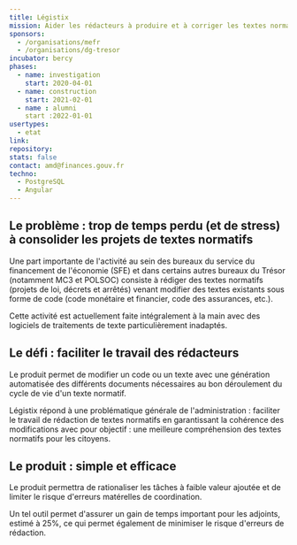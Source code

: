 ```yaml
---
title: Légistix
mission: Aider les rédacteurs à produire et à corriger les textes normatifs
sponsors:
  - /organisations/mefr
  - /organisations/dg-tresor
incubator: bercy
phases:
  - name: investigation
    start: 2020-04-01
  - name: construction
    start: 2021-02-01
  - name : alumni
    start :2022-01-01
usertypes:
  - etat
link: 
repository: 
stats: false
contact: amd@finances.gouv.fr
techno:
  - PostgreSQL
  - Angular
---
```


## Le problème : trop de temps perdu (et de stress) à consolider les projets de textes normatifs

Une part importante de l'activité au sein des bureaux du service du financement de l'économie (SFE)
et dans certains autres bureaux du Trésor (notamment MC3 et POLSOC) consiste à rédiger des textes normatifs
(projets de loi, décrets et arrêtés) venant modifier des textes existants sous forme de code
(code monétaire et financier, code des assurances, etc.).

Cette activité est actuellement faite intégralement à la main avec des logiciels de traitements de texte
particulièrement inadaptés.

## Le défi : faciliter le travail des rédacteurs

Le produit permet de modifier un code ou un texte avec une génération automatisée des différents documents
nécessaires au bon déroulement du cycle de vie d'un texte normatif.

Légistix répond à une problématique générale de l'administration : faciliter le travail de rédaction de textes
normatifs en garantissant la cohérence des modifications avec pour objectif : une meilleure compréhension
des textes normatifs pour les citoyens.

## Le produit : simple et efficace

Le produit permettra de rationaliser les tâches à faible valeur ajoutée et de limiter le risque d'erreurs
matérelles de coordination.

Un tel outil permet d'assurer un gain de temps important pour les adjoints, estimé à 25%, ce qui
permet également de minimiser le risque d'erreurs de rédaction.
